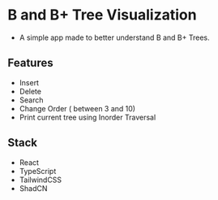 # B and B+ Tree Visualization

- A simple app made to better understand B and B+ Trees.

## Features
- Insert
- Delete
- Search
- Change Order ( between 3 and 10)
- Print current tree using Inorder Traversal

## Stack 

- React
- TypeScript
- TailwindCSS
- ShadCN